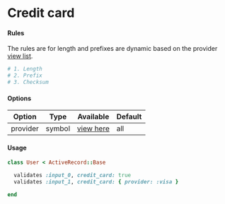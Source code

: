 # Credit card

#### Rules

The rules are for length and prefixes are dynamic based on the provider
[view list](https://github.com/drexed/lite-validators/blob/master/lib/lite/validators/credit_card_validator.rb).

```ruby
# 1. Length
# 2. Prefix
# 3. Checksum
```

#### Options

Option | Type | Available | Default
--- | --- | --- | ---
provider | symbol | [view here](https://github.com/drexed/lite-validators/blob/master/lib/lite/validators/credit_card_validator.rb) | all

#### Usage

```ruby
class User < ActiveRecord::Base

  validates :input_0, credit_card: true
  validates :input_1, credit_card: { provider: :visa }

end
```
